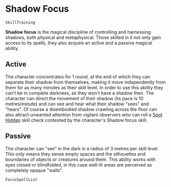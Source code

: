 # Shadow Focus

`SkillTraining`

**Shadow focus** is the magical discipline of controlling and harnessing shadows, both physical and metaphysical. Those skilled in it not only gain access to its spells, they also acquire an active and a passive magical ability.

## Active

The character concentrates for 1 round, at the end of which they can separate their shadow from themselves, making it move independently from them for as many minutes as their skill level. In order to use this ability they can't be in complete darkness, as they won't have a shadow then. The character can direct the movement of their shadow (its pace is 10 metres/minute) and can see and hear what their shadow "sees" and "hears". Of course a disembodied shadow crawling across the floor can also attract unwanted attention from vigilant observers who can roll a [Spot Hidden](skill:spot_hidden) skill check contested by the character's Shadow focus skill.

## Passive

The character can "see" in the dark in a radius of 3 metres per skill level. This only means they sense empty spaces and the silhouettes and boundaries of objects or creatures around them. This ability works with eyes closed or blindfolded, in this case well-lit areas are perceived as completely opaque "walls".

`FocusSpellList`